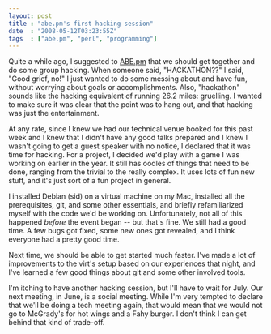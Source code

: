 ```yaml
---
layout: post
title : "abe.pm's first hacking session"
date  : "2008-05-12T03:23:55Z"
tags  : ["abe.pm", "perl", "programming"]
---
```

Quite a while ago, I suggested to [ABE.pm](http://abe.pm.org/) that we should
get together and do some group hacking.  When someone said, "HACKATHON??" I
said, "Good grief, no!"  I just wanted to do some messing about and have fun,
without worrying about goals or accomplishments.  Also, "hackathon" sounds like
the hacking equivalent of running 26.2 miles: gruelling.  I wanted to make sure
it was clear that the point was to hang out, and that hacking was just the
entertainment.

At any rate, since I knew we had our technical venue booked for this past week
and I knew that I didn't have any good talks prepared and I knew I wasn't going
to get a guest speaker with no notice, I declared that it was time for hacking.
For a project, I decided we'd play with a game I was working on earlier in the
year.  It still has oodles of things that need to be done, ranging from the
trivial to the really complex.  It uses lots of fun new stuff, and it's just
sort of a fun project in general.

I installed Debian (sid) on a virtual machine on my Mac, installed all the
prerequisites, git, and some other essentials, and briefly refamiliarized
myself with the code we'd be working on.  Unfortunately, not all of this
happened *before* the event began -- but that's fine.  We still had a good
time.  A few bugs got fixed, some new ones got revealed, and I think everyone
had a pretty good time.

Next time, we should be able to get started much faster.  I've made a lot of
improvements to the virt's setup based on our experiences that night, and I've
learned a few good things about git and some other involved tools.

I'm itching to have another hacking session, but I'll have to wait for July.
Our next meeting, in June, is a social meeting.  While I'm very tempted to
declare that we'll be doing a tech meeting again, that would mean that we would
not go to McGrady's for hot wings and a Fahy burger.  I don't think I can get
behind that kind of trade-off.


